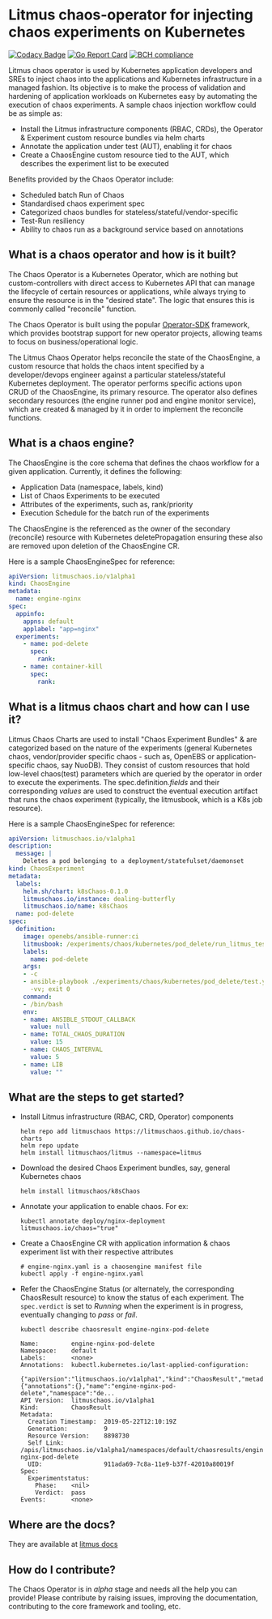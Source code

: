 # Litmus chaos-operator for injecting chaos experiments on Kubernetes

[![Codacy Badge](https://api.codacy.com/project/badge/Grade/2597079b1b5240d3866a6deb4112a2f2)](https://www.codacy.com/manual/litmuschaos/chaos-operator?utm_source=github.com&amp;utm_medium=referral&amp;utm_content=litmuschaos/chaos-operator&amp;utm_campaign=Badge_Grade)
[![Go Report Card](https://goreportcard.com/badge/github.com/litmuschaos/chaos-operator)](https://goreportcard.com/report/github.com/litmuschaos/chaos-operator)
[![BCH compliance](https://bettercodehub.com/edge/badge/litmuschaos/chaos-operator?branch=master)](https://bettercodehub.com/)
  
Litmus chaos operator is used by Kubernetes application developers and SREs to inject chaos into the applications 
and Kubernetes infrastructure in a managed fashion. Its objective is to make the process of validation and 
hardening of application workloads on Kubernetes easy by automating the execution of chaos experiments. A sample chaos 
injection workflow could be as simple as:

- Install the Litmus infrastructure components (RBAC, CRDs), the Operator & Experiment custom resource bundles via helm charts
- Annotate the application under test (AUT), enabling it for chaos
- Create a ChaosEngine custom resource tied to the AUT, which describes the experiment list to be executed 

Benefits provided by the Chaos Operator include: 

- Scheduled batch Run of Chaos
- Standardised chaos experiment spec 
- Categorized chaos bundles for stateless/stateful/vendor-specific
- Test-Run resiliency 
- Ability to chaos run as a background service based on annotations

## What is a chaos operator and how is it built?

The Chaos Operator is a Kubernetes Operator, which are nothing but custom-controllers with direct access to Kubernetes API
that can manage the lifecycle of certain resources or applications, while always trying to ensure the resource is in the "desired
state". The logic that ensures this is commonly called "reconcile" function.

The Chaos Operator is built using the popular [Operator-SDK](https://github.com/operator-framework/operator-sdk/) framework, 
which provides bootstrap support for new operator projects, allowing teams to focus on business/operational logic. 

The Litmus Chaos Operator helps reconcile the state of the ChaosEngine, a custom resource that holds the chaos intent 
specified by a developer/devops engineer against a particular stateless/stateful Kubernetes deployment. The operator performs
specific actions upon CRUD of the ChaosEngine, its primary resource. The operator also defines secondary resources (the engine 
runner pod and engine monitor service), which are created & managed by it in order to implement the reconcile functions. 

## What is a chaos engine?

The ChaosEngine is the core schema that defines the chaos workflow for a given application. Currently, it defines the following:

- Application Data (namespace, labels, kind)
- List of Chaos Experiments to be executed
- Attributes of the experiments, such as, rank/priority 
- Execution Schedule for the batch run of the experiments

The ChaosEngine is the referenced as the owner of the secondary (reconcile) resource with Kubernetes deletePropagation 
ensuring these also are removed upon deletion of the ChaosEngine CR.

Here is a sample ChaosEngineSpec for reference: 

  ```yaml
  apiVersion: litmuschaos.io/v1alpha1
  kind: ChaosEngine
  metadata:
    name: engine-nginx
  spec:
    appinfo: 
      appns: default
      applabel: "app=nginx"
    experiments:
      - name: pod-delete 
        spec:
          rank: 
      - name: container-kill
        spec:
          rank:  
  ```

## What is a litmus chaos chart and how can I use it?

Litmus Chaos Charts are used to install "Chaos Experiment Bundles" & are categorized based on the nature
of the experiments (general Kubernetes chaos, vendor/provider specific chaos - such as, OpenEBS or 
application-specific chaos, say NuoDB). They consist of custom resources that hold low-level chaos(test) 
parameters which are queried by the operator in order to execute the experiments. The spec.definition._fields_
and their corresponding _values_ are used to construct the eventual execution artifact that runs the chaos 
experiment (typically, the litmusbook, which is a K8s job resource). 

Here is a sample ChaosEngineSpec for reference:

```yaml
apiVersion: litmuschaos.io/v1alpha1
description:
  message: |
    Deletes a pod belonging to a deployment/statefulset/daemonset
kind: ChaosExperiment
metadata:
  labels:
    helm.sh/chart: k8sChaos-0.1.0
    litmuschaos.io/instance: dealing-butterfly
    litmuschaos.io/name: k8sChaos
  name: pod-delete
spec:
  definition:
    image: openebs/ansible-runner:ci
    litmusbook: /experiments/chaos/kubernetes/pod_delete/run_litmus_test.yml
    labels:
      name: pod-delete
    args:
    - -c
    - ansible-playbook ./experiments/chaos/kubernetes/pod_delete/test.yml -i /etc/ansible/hosts
      -vv; exit 0
    command:
    - /bin/bash
    env:
    - name: ANSIBLE_STDOUT_CALLBACK
      value: null
    - name: TOTAL_CHAOS_DURATION
      value: 15
    - name: CHAOS_INTERVAL
      value: 5
    - name: LIB
      value: ""
```

## What are the steps to get started?

- Install Litmus infrastructure (RBAC, CRD, Operator) components 

  ```
  helm repo add litmuschaos https://litmuschaos.github.io/chaos-charts
  helm repo update
  helm install litmuschaos/litmus --namespace=litmus
  ```

- Download the desired Chaos Experiment bundles, say, general Kubernetes chaos

  ```
  helm install litmuschaos/k8sChaos
  ```

- Annotate your application to enable chaos. For ex:

  ```
  kubectl annotate deploy/nginx-deployment litmuschaos.io/chaos="true"
  ```

- Create a ChaosEngine CR with application information & chaos experiment list with their respective attributes

  ```
  # engine-nginx.yaml is a chaosengine manifest file
  kubectl apply -f engine-nginx.yaml
  ``` 
- Refer the ChaosEngine Status (or alternately, the corresponding ChaosResult resource) to know the status 
  of each experiment. The `spec.verdict` is set to _Running_ when the experiment is in progress, eventually
  changing to _pass_ or _fail_.

  ```
  kubectl describe chaosresult engine-nginx-pod-delete

  Name:         engine-nginx-pod-delete
  Namespace:    default
  Labels:       <none>
  Annotations:  kubectl.kubernetes.io/last-applied-configuration:
                {"apiVersion":"litmuschaos.io/v1alpha1","kind":"ChaosResult","metadata":{"annotations":{},"name":"engine-nginx-pod-delete","namespace":"de...
  API Version:  litmuschaos.io/v1alpha1
  Kind:         ChaosResult
  Metadata:
    Creation Timestamp:  2019-05-22T12:10:19Z
    Generation:          9
    Resource Version:    8898730
    Self Link:           /apis/litmuschaos.io/v1alpha1/namespaces/default/chaosresults/engine-nginx-pod-delete
    UID:                 911ada69-7c8a-11e9-b37f-42010a80019f
  Spec:
    Experimentstatus:
      Phase:    <nil>
      Verdict:  pass
  Events:       <none>
  ```

## Where are the docs?

They are available at [litmus docs](https://docs.litmuschaos.io)

## How do I contribute?

The Chaos Operator is in _alpha_ stage and needs all the help you can provide! Please contribute by raising issues, 
improving the documentation, contributing to the core framework and tooling, etc.

